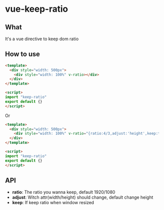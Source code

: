 # vue-keep-ratio

## What

It's a vue directive to keep dom ratio

## How to use

```HTML
<template>
  <div style="width: 500px">
    <div style="width: 100%" v-ratio></div>
  </div>
</template>

<script>
import "keep-ratio"
export default {}
</script>
```

Or

```HTML
<template>
  <div style="width: 500px">
    <div style="width: 100%" v-ratio="{ratio:4/3,adjust:'height',keep:true}"></div>
  </div>
</template>

<script>
import "keep-ratio"
export default {}
</script>
```

## API

- **ratio**: The ratio you wanna keep, default 1920/1080
- **adjust**: Witch attr(width/height) should change, default change height
- **keep**: If keep ratio when window resized
